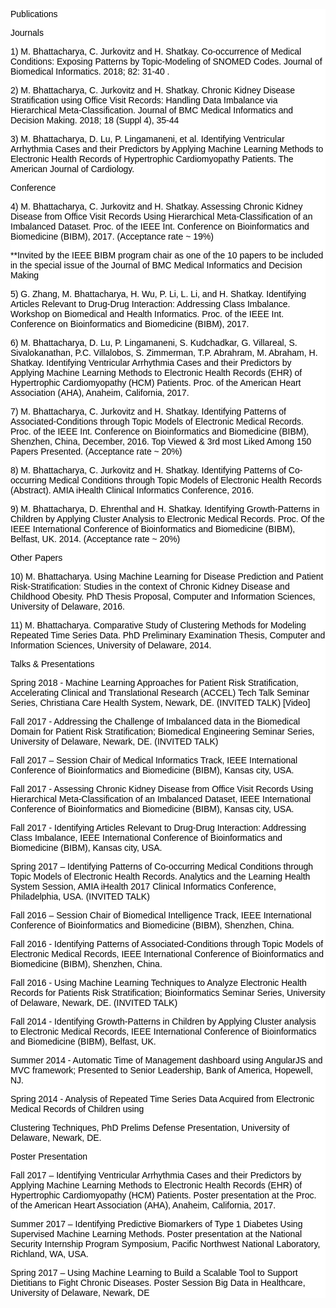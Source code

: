 <!-- HTML Codes by Quackit.com -->
<!DOCTYPE html>
<title>Text Example</title>
<style>
div.container {
background-color: #ffffff;
}
div.container p {
font-family: Arial;
font-size: 14px;
font-style: normal;
font-weight: normal;
text-decoration: none;
text-transform: none;
color: #000000;
background-color: #ffffff;
}
</style>

<div class="container">
<p>Publications</p>
<p>Journals </p>
<p>1) M. Bhattacharya, C. Jurkovitz and H. Shatkay. Co-occurrence of Medical Conditions: Exposing Patterns by Topic-Modeling of SNOMED Codes. Journal of Biomedical Informatics. 2018; 82: 31-40 .</p>
<p>2) M. Bhattacharya, C. Jurkovitz and H. Shatkay. Chronic Kidney Disease Stratification using Office Visit Records: Handling Data Imbalance via Hierarchical Meta-Classification. Journal of BMC Medical Informatics and Decision Making. 2018; 18 (Suppl 4), 35-44</p>
<p>3) M. Bhattacharya, D. Lu, P. Lingamaneni, et al. Identifying Ventricular Arrhythmia Cases and their Predictors by Applying Machine Learning Methods to Electronic Health Records of Hypertrophic Cardiomyopathy Patients. The American Journal of Cardiology.</p>
<p>Conference</p>
<p>4) M. Bhattacharya, C. Jurkovitz and H. Shatkay. Assessing Chronic Kidney Disease from Office Visit Records Using Hierarchical Meta-Classification of an Imbalanced Dataset. Proc. of the IEEE Int. Conference on Bioinformatics and Biomedicine (BIBM), 2017. (Acceptance rate ~ 19%)</p>
<p>**Invited by the IEEE BIBM program chair as one of the 10 papers to be included in the special issue of the Journal of BMC Medical Informatics and Decision Making </p>
<p>5) G. Zhang, M. Bhattacharya, H. Wu, P. Li, L. Li, and H. Shatkay. Identifying Articles Relevant to Drug-Drug Interaction: Addressing Class Imbalance. Workshop on Biomedical and Health Informatics. Proc. of the IEEE Int. Conference on Bioinformatics and Biomedicine (BIBM), 2017. </p>
<p>6)  M. Bhattacharya, D. Lu, P. Lingamaneni, S. Kudchadkar, G. Villareal, S. Sivalokanathan, P.C. Villalobos, S. Zimmerman, T.P. Abrahram, M. Abraham, H. Shatkay. Identifying Ventricular Arrhythmia Cases and their Predictors by Applying Machine Learning Methods to Electronic Health Records (EHR) of Hypertrophic Cardiomyopathy (HCM) Patients. Proc. of the American Heart Association (AHA), Anaheim, California, 2017.</p>
<p>7) M. Bhattacharya, C. Jurkovitz and H. Shatkay. Identifying Patterns of Associated-Conditions through Topic Models of Electronic Medical Records. Proc. of the IEEE Int. Conference on Bioinformatics and Biomedicine (BIBM), Shenzhen, China, December, 2016. Top Viewed & 3rd most Liked Among 150 Papers Presented. (Acceptance rate ~ 20%)</p>
<p>8) M. Bhattacharya, C. Jurkovitz and H. Shatkay. Identifying Patterns of Co-occurring Medical Conditions through Topic Models of Electronic Health Records (Abstract). AMIA iHealth Clinical Informatics Conference, 2016.</p>
<p>9) M. Bhattacharya, D. Ehrenthal and H. Shatkay. Identifying Growth-Patterns in Children by Applying Cluster Analysis to Electronic Medical Records.  Proc. Of the IEEE International Conference of Bioinformatics and Biomedicine (BIBM), Belfast, UK. 2014. (Acceptance rate ~ 20%)</p>
<p>Other Papers </p>
<p>10) M. Bhattacharya. Using Machine Learning for Disease Prediction and Patient Risk-Stratification: Studies in the context of Chronic Kidney Disease and Childhood Obesity. PhD Thesis Proposal, Computer and Information Sciences, University of Delaware, 2016. </p>
<p>11) M. Bhattacharya. Comparative Study of Clustering Methods for Modeling Repeated Time Series Data. PhD Preliminary Examination Thesis, Computer and Information Sciences, University of Delaware, 2014. </p>
<p>Talks & Presentations</p>
<p>Spring 2018 - Machine Learning Approaches for Patient Risk Stratification, Accelerating Clinical and Translational Research (ACCEL) Tech Talk Seminar Series, Christiana Care Health System, Newark, DE. (INVITED TALK) [Video]</p>
<p>Fall 2017 - Addressing the Challenge of Imbalanced data in the Biomedical Domain for Patient Risk Stratification; Biomedical Engineering Seminar Series, University of Delaware, Newark, DE. (INVITED TALK)</p>
<p>Fall 2017 – Session Chair of Medical Informatics Track, IEEE International Conference of Bioinformatics and Biomedicine (BIBM), Kansas city, USA. </p>
<p>Fall 2017 - Assessing Chronic Kidney Disease from Office Visit Records Using Hierarchical Meta-Classification of an Imbalanced Dataset, IEEE International Conference of Bioinformatics and Biomedicine (BIBM), Kansas city, USA. </p>
<p>Fall 2017 - Identifying Articles Relevant to Drug-Drug Interaction: Addressing Class Imbalance, IEEE International Conference of Bioinformatics and Biomedicine (BIBM), Kansas city, USA. </p>
<p>Spring 2017 – Identifying Patterns of Co-occurring Medical Conditions through Topic Models of Electronic Health Records. Analytics and the Learning Health System Session, AMIA iHealth 2017 Clinical Informatics Conference, Philadelphia, USA. (INVITED TALK)</p>
<p>Fall 2016 – Session Chair of Biomedical Intelligence Track, IEEE International Conference of Bioinformatics and Biomedicine (BIBM), Shenzhen, China. </p>
<p>Fall 2016 - Identifying Patterns of Associated-Conditions through Topic Models of Electronic Medical Records, IEEE International Conference of Bioinformatics and Biomedicine (BIBM), Shenzhen, China. </p>
<p>Fall 2016 - Using Machine Learning Techniques to Analyze Electronic Health Records for Patients Risk Stratification; Bioinformatics Seminar Series, University of Delaware, Newark, DE. (INVITED TALK)</p>
<p>Fall 2014 - Identifying Growth-Patterns in Children by Applying Cluster analysis to Electronic Medical Records, IEEE International Conference of Bioinformatics and Biomedicine (BIBM), Belfast, UK. </p>
<p>Summer 2014 - Automatic Time of Management dashboard using AngularJS and MVC framework; Presented to Senior Leadership, Bank of America, Hopewell, NJ. </p>
<p>Spring 2014 - Analysis of Repeated Time Series Data Acquired from Electronic Medical Records of Children using </p>
<p>Clustering Techniques, PhD Prelims Defense Presentation, University of Delaware, Newark, DE.</p>
<p>Poster Presentation</p>
<p>Fall 2017 – Identifying Ventricular Arrhythmia Cases and their Predictors by Applying Machine Learning Methods to Electronic Health Records (EHR) of Hypertrophic Cardiomyopathy (HCM) Patients. Poster presentation at the Proc. of the American Heart Association (AHA), Anaheim, California, 2017. </p>
<p>Summer 2017 – Identifying Predictive Biomarkers of Type 1 Diabetes Using Supervised Machine Learning Methods. Poster presentation at the National Security Internship Program Symposium, Pacific Northwest National Laboratory, Richland, WA, USA. </p>
<p>Spring 2017 – Using Machine Learning to Build a Scalable Tool to Support Dietitians to Fight Chronic Diseases. Poster Session Big Data in Healthcare, University of Delaware, Newark, DE</p>
</div>
